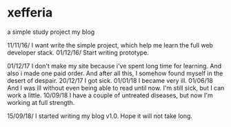 # xefferia
a simple study project my blog

11/11/16/ I want write the simple project, which help me learn the full web developer stack.
01/12/16/ Start writing prototype.

01/12/17 I don't make my site because i've spent long time for learning. And also i made one paid order. And after all this, I somehow found myself in the desert of despair.
20/12/17 I got sick.
01/01/18 I became very ill.
01/06/18 And I was ill without even being able to read until now. I'm still sick, but I can work a little.
10/09/18 I have a couple of untreated diseases, but now I'm working at full strength.

15/09/18/ I started writing my blog v1.0. Hope it will not take long.